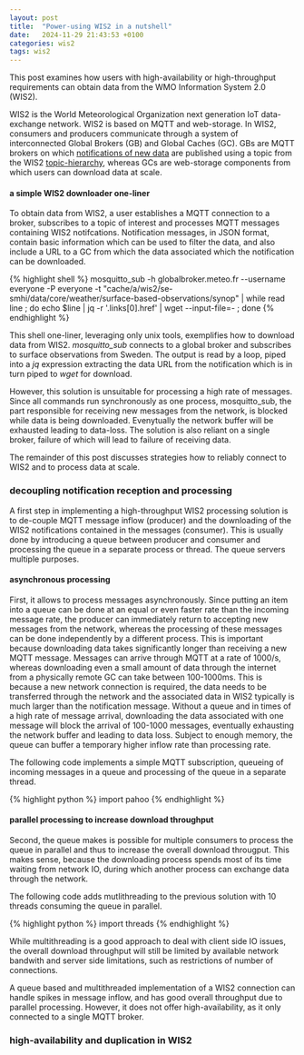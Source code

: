 ```yaml
---
layout: post
title:  "Power-using WIS2 in a nutshell"
date:   2024-11-29 21:43:53 +0100
categories: wis2
tags: wis2 
---
```

This post examines how users with high-availability or high-throughput requirements can obtain data from the WMO Information System 2.0 (WIS2). 

WIS2 is the World Meteorological Organization next generation IoT data-exchange network. WIS2 is based on MQTT and web-storage. 
In WIS2, consumers and producers communicate through a system of interconnected Global Brokers (GB) and Global Caches (GC).
GBs are MQTT brokers on which [notifications of new data](https://github.com/wmo-im/wis2-notification-message) are published using a topic from the WIS2 [topic-hierarchy](https://github.com/wmo-im/wis2-topic-hierarchy/), 
whereas GCs are web-storage components from which users can download data at scale. 

#### a simple WIS2 downloader one-liner

To obtain data from WIS2, a user establishes a MQTT connection to a broker, subscribes to a topic of interest and processes MQTT messages containing WIS2 notifcations. Notification messages, in JSON format, contain basic information which can be used to filter the data, and also include a URL to a GC from which the 
data associated which the notification can be downloaded.

{% highlight shell %}
mosquitto_sub -h globalbroker.meteo.fr --username everyone -P everyone  -t "cache/a/wis2/se-smhi/data/core/weather/surface-based-observations/synop" |  while read line ; do echo $line | jq -r '.links[0].href' | wget --input-file=-  ; done
{% endhighlight %}

This shell one-liner, leveraging only unix tools, exemplifies how to download data from WIS2. _mosquitto_sub_ connects to a global broker and subscribes to surface observations from Sweden.
The output is read by a loop, piped into a _jq_ expression extracting the data URL from the notification which is in turn piped to _wget_ for download.

However, this solution is unsuitable for processing a high rate of messages. Since all commands run synchronously as one process, mosquitto_sub, the part responsible
for receiving new messages from the network, is blocked while data is being downloaded. Evenytually the network buffer will be exhausted leading to data-loss.
The solution is also reliant on a single broker, failure of which will lead to failure of receiving data.

The remainder of this post discusses strategies how to reliably connect to WIS2 and to process data at scale.


### decoupling notification reception and processing

A first step in implementing a high-throughput WIS2 processing solution is to de-couple MQTT message inflow (producer) and the downloading of 
the WIS2 notifications contained in the messages (consumer). This is usually done by introducing a queue between producer and consumer and processing
the queue in a separate process or thread. 
The queue servers multiple purposes. 

#### asynchronous processing

First, it allows to process messages asynchronously. Since putting an item into a queue can be done at an equal or even faster
rate than the incoming message rate, the producer can immediately return to accepting new messages from the network, whereas the processing of these
messages can be done independently by a different process. 
This is important because downloading data takes significantly longer than receiving a new MQTT message. 
Messages can arrive through MQTT at a rate of 1000/s, whereas downloading even a small amount of data through the internet from a physically remote
GC can take between 100-1000ms. This is because a new network connection is required, the data needs to be transferred through the network and 
the associated data in WIS2 typically is much larger than the notification message. 
Without a queue and in times of a high rate of message arrival, downloading the data associated with one message will block the arrival of 100-1000 messages, 
eventually exhausting the network buffer and leading to data loss.
Subject to enough memory, the queue can buffer a temporary higher inflow rate than processing rate.

The following code implements a simple MQTT subscription, queueing of incoming messages in a queue and processing of the queue in a separate thread.

{% highlight python %}
import pahoo
{% endhighlight %}

#### parallel processing to increase download throughput  

Second, the queue makes is possible for multiple consumers to process the queue in parallel and thus to increase the overall download througput. 
This makes sense, because the downloading process spends most of its time waiting from network IO, during which another process can exchange data 
through the network.

The following code adds mutlithreading to the previous solution with 10 threads consuming the queue in parallel.

{% highlight python %}
import threads
{% endhighlight %}


While multithreading is a good approach to deal with client side IO issues, the overall download throughput will still be limited by 
available network bandwith and server side limitations, such as restrictions of number of connections.

A queue based and multithreaded implementation of a WIS2 connection can handle spikes in message inflow, and has good overall throughput 
due to parallel processing. However, it does not offer high-availability, as it only connected to a single MQTT broker. 

### high-availability and duplication in WIS2

